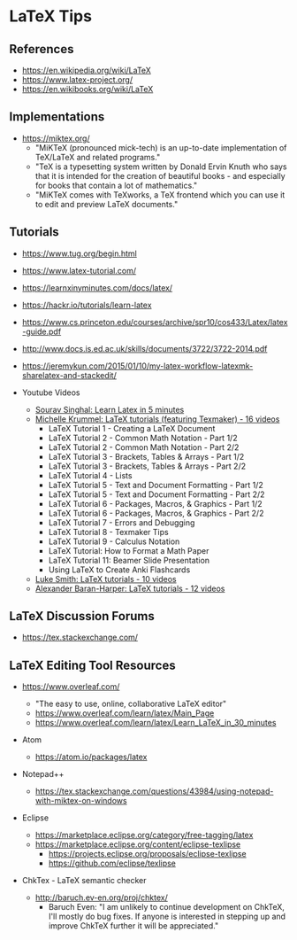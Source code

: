 
# LaTeX Tips

## References
- https://en.wikipedia.org/wiki/LaTeX
- https://www.latex-project.org/
- https://en.wikibooks.org/wiki/LaTeX

## Implementations
- https://miktex.org/
  +  "MiKTeX (pronounced mick-tech) is an up-to-date implementation of TeX/LaTeX and related programs."
  + "TeX is a typesetting system written by Donald Ervin Knuth who says that it is intended for the creation of beautiful books - and especially for books that contain a lot of mathematics."
  + "MiKTeX comes with TeXworks, a TeX frontend which you can use it to edit and preview LaTeX documents."


## Tutorials
- https://www.tug.org/begin.html
- https://www.latex-tutorial.com/
- https://learnxinyminutes.com/docs/latex/
- https://hackr.io/tutorials/learn-latex
- https://www.cs.princeton.edu/courses/archive/spr10/cos433/Latex/latex-guide.pdf
- http://www.docs.is.ed.ac.uk/skills/documents/3722/3722-2014.pdf
- https://jeremykun.com/2015/01/10/my-latex-workflow-latexmk-sharelatex-and-stackedit/

- Youtube Videos
  + [Sourav Singhal: Learn Latex in 5 minutes](https://www.youtube.com/watch?v=Y-kXtWdjtmw)
  + [Michelle Krummel: LaTeX tutorials (featuring Texmaker) - 16 videos](https://www.youtube.com/watch?v=SoDv0qhyysQ&list=PL1D4EAB31D3EBC449)
    * LaTeX Tutorial 1 - Creating a LaTeX Document
    * LaTeX Tutorial 2 - Common Math Notation - Part 1/2
    * LaTeX Tutorial 2 - Common Math Notation - Part 2/2
    * LaTeX Tutorial 3 - Brackets, Tables & Arrays - Part 1/2
    * LaTeX Tutorial 3 - Brackets, Tables & Arrays - Part 2/2
    * LaTeX Tutorial 4 - Lists
    * LaTeX Tutorial 5 - Text and Document Formatting - Part 1/2
    * LaTeX Tutorial 5 - Text and Document Formatting - Part 2/2
    * LaTeX Tutorial 6 - Packages, Macros, & Graphics - Part 1/2
    * LaTeX Tutorial 6 - Packages, Macros, & Graphics - Part 2/2
    * LaTeX Tutorial 7 - Errors and Debugging
    * LaTeX Tutorial 8 - Texmaker Tips
    * LaTeX Tutorial 9 - Calculus Notation
    * LaTeX Tutorial: How to Format a Math Paper
    * LaTeX Tutorial 11: Beamer Slide Presentation
    * Using LaTeX to Create Anki Flashcards
  + [Luke Smith: LaTeX tutorials - 10 videos](https://www.youtube.com/watch?v=NwnYHoNtfJ0&list=PL-p5XmQHB_JSQvW8_mhBdcwEyxdVX0c1T)
  + [Alexander Baran-Harper: LaTeX tutorials - 12 videos](https://www.youtube.com/watch?v=FXujG7c9p8g&list=PLNnwglGGYoTtW7o4PHFOSWGevcdFa3v3D)



## LaTeX Discussion Forums
- https://tex.stackexchange.com/



## LaTeX Editing Tool Resources
- https://www.overleaf.com/
  + "The easy to use, online, collaborative LaTeX editor"
  - https://www.overleaf.com/learn/latex/Main_Page
  + https://www.overleaf.com/learn/latex/Learn_LaTeX_in_30_minutes


- Atom
  + https://atom.io/packages/latex

- Notepad++
  + https://tex.stackexchange.com/questions/43984/using-notepad-with-miktex-on-windows

- Eclipse
  + https://marketplace.eclipse.org/category/free-tagging/latex
  + https://marketplace.eclipse.org/content/eclipse-texlipse
    * https://projects.eclipse.org/proposals/eclipse-texlipse
    * https://github.com/eclipse/texlipse


- ChkTex - LaTeX semantic checker
  + http://baruch.ev-en.org/proj/chktex/
    * Baruch Even: "I am unlikely to continue development on ChkTeX, I'll mostly do bug fixes. If anyone is interested in stepping up and improve ChkTeX further it will be appreciated."




